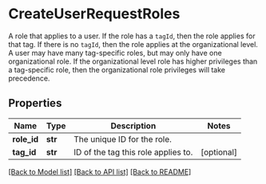 # CreateUserRequestRoles

A role that applies to a user. If the role has a `tagId`, then the role applies for that tag. If there is no `tagId`, then the role applies at the organizational level. A user may have many tag-specific roles, but may only have one organizational role. If the organizational level role has higher privileges than a tag-specific role, then the organizational role privileges will take precedence.
## Properties
Name | Type | Description | Notes
------------ | ------------- | ------------- | -------------
**role_id** | **str** | The unique ID for the role. | 
**tag_id** | **str** | ID of the tag this role applies to. | [optional] 

[[Back to Model list]](../README.md#documentation-for-models) [[Back to API list]](../README.md#documentation-for-api-endpoints) [[Back to README]](../README.md)



